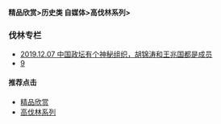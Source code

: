 #### 精品欣赏>历史类 自媒体>高伐林系列>
### 伐林专栏


- [2019.12.07 中国政坛有个神秘组织，胡锦涛和王兆国都是成员](https://youtu.be/n3MvIM7jXZU)
- [9](https://youtu.be/HMeNCiIGkOE)

#### 推荐点击
- [精品欣赏](https://summer200.github.io/content/main)
- [高伐林系列](https://summer200.github.io/content/GaoFalin/GaoFalin)
